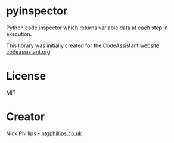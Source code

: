# pyinspector
Python code inspector which returns variable data at each step in execution.

This library was initially created for the CodeAssistant website [codeassistant.org](http://www.codeassistant.org).

# License
MIT

# Creator
Nick Phillips - [ntgphillips.co.uk](http://www.ntgphillips.co.uk)
